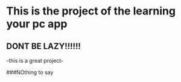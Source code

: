 # This is the project of the learning your pc app 
## DONT BE LAZY!!!!!!
  
  
   -this is a great project-
   
   
   ###NOthing to say
